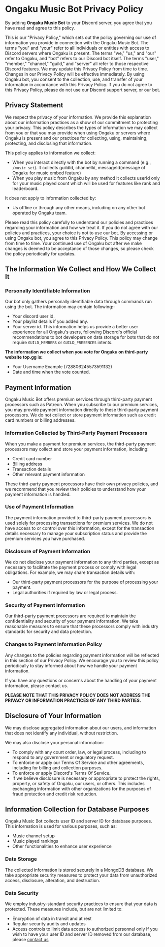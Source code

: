 # Ongaku Music Bot Privacy Policy

By adding **Ongaku Music Bot** to your Discord server, you agree that you have read and agree to this policy.

This is our "Privacy Policy," which sets out the policy governing our use of information you provide in connection with the Ongaku Music Bot. The terms "you" and "your" refer to all individuals or entities with access to Discord servers where Ongaku is present. The terms "we," "us," and "our" refer to Ongaku, and "bot" refers to our Discord bot itself. The terms "user," "member," "channel," "guild," and "server" all refer to those respective Discord features. We may update this Privacy Policy from time to time. Changes in our Privacy Policy will be effective immediately. By using Ongaku bot, you consent to the collection, use, and transfer of your information in accordance with this Privacy Policy. If you do not agree to this Privacy Policy, please do not use our Discord support server, or our bot.

## Privacy Statement

We respect the privacy of your information. We provide this explanation about our information practices as a show of our commitment to protecting your privacy. This policy describes the types of information we may collect from you or that you may provide when using Ongaku or servers where Ongaku is present and our practices for collecting, using, maintaining, protecting, and disclosing that information.

This policy applies to information we collect:

- When you interact directly with the bot by running a command (e.g., `/music set`). It collects guildId, channelId, messageId(message of Ongaku for music embed feature)
- When you play music from Ongaku by any method it collects userId only for your music played count which will be used for features like rank and leaderboard.


It does not apply to information collected by:

- Us offline or through any other means, including on any other bot operated by Ongaku team.

Please read this policy carefully to understand our policies and practices regarding your information and how we treat it. If you do not agree with our policies and practices, your choice is not to use our bot. By accessing or using Ongaku bot, you agree to this Privacy Policy. This policy may change from time to time. Your continued use of Ongaku bot after we make changes is deemed to be acceptance of those changes, so please check the policy periodically for updates.

## The Information We Collect and How We Collect It

### Personally Identifiable Information

Our bot only gathers personally identifiable data through commands run using the bot. The information may contain following:-
- Your discord user id.
- Your playlist details if you added any.
- Your server id.
This information helps us provide a better user experience for all Ongaku's users, following Discord's official recommendations to bot developers on data storage for bots that do not require `GUILD_MEMBERS` or `GUILD_PRESENCES` intents.

**The information we collect when you vote for Ongaku on third-party website top.gg is:**

- Your Username Example (728806245573591132)
- Date and time when the vote counted.

## Payment Information

Ongaku Music Bot offers premium services through third-party payment processors such as Patreon. When you subscribe to our premium services, you may provide payment information directly to these third-party payment processors. We do not collect or store payment information such as credit card numbers or billing addresses.

### Information Collected by Third-Party Payment Processors

When you make a payment for premium services, the third-party payment processors may collect and store your payment information, including:

- Credit card number
- Billing address
- Transaction details
- Other relevant payment information

These third-party payment processors have their own privacy policies, and we recommend that you review their policies to understand how your payment information is handled.

### Use of Payment Information

The payment information provided to third-party payment processors is used solely for processing transactions for premium services. We do not have access to or control over this information, except for the transaction details necessary to manage your subscription status and provide the premium services you have purchased.

### Disclosure of Payment Information

We do not disclose your payment information to any third parties, except as necessary to facilitate the payment process or comply with legal obligations. For example, we may share transaction details with:

- Our third-party payment processors for the purpose of processing your payment.
- Legal authorities if required by law or legal process.

### Security of Payment Information

Our third-party payment processors are required to maintain the confidentiality and security of your payment information. We take reasonable measures to ensure that these processors comply with industry standards for security and data protection.

### Changes to Payment Information Policy

Any changes to the policies regarding payment information will be reflected in this section of our Privacy Policy. We encourage you to review this policy periodically to stay informed about how we handle your payment information.

If you have any questions or concerns about the handling of your payment information, please contact us.

**PLEASE NOTE THAT THIS PRIVACY POLICY DOES NOT ADDRESS THE PRIVACY OR INFORMATION PRACTICES OF ANY THIRD PARTIES.**

## Disclosure of Your Information

We may disclose aggregated information about our users, and information that does not identify any individual, without restriction.

We may also disclose your personal information:

- To comply with any court order, law, or legal process, including to respond to any government or regulatory request.
- To enforce or apply our Terms Of Service and other agreements, including for billing and collection purposes.
- To enforce or apply Discord's Terms Of Service.
- If we believe disclosure is necessary or appropriate to protect the rights, property, or safety of Ongaku, our users, or others. This includes exchanging information with other organizations for the purposes of fraud protection and credit risk reduction.

## Information Collection for Database Purposes

Ongaku Music Bot collects user ID and server ID for database purposes. This information is used for various purposes, such as:

- Music channel setup
- Music played rankings
- Other functionalities to enhance user experience

### Data Storage

The collected information is stored securely in a MongoDB database. We take appropriate security measures to protect your data from unauthorized access, disclosure, alteration, and destruction. 

### Data Security

We employ industry-standard security practices to ensure that your data is protected. These measures include, but are not limited to:

- Encryption of data in transit and at rest
- Regular security audits and updates
- Access controls to limit data access to authorized personnel only
If you wish to have your user ID and server ID removed from our database, please [contact us](https://discord.gg/egjPcnFqrG)
